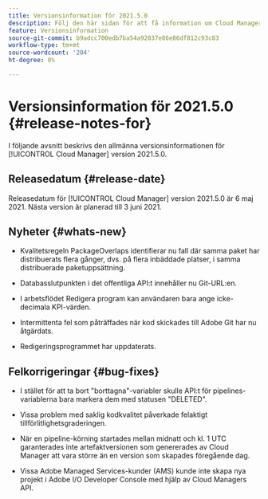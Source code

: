 ```yaml
---
title: Versionsinformation för 2021.5.0
description: Följ den här sidan för att få information om Cloud Manager version 2021.5.0
feature: Versionsinformation
source-git-commit: b9adcc700edb7ba54a92037e86e86df812c93c83
workflow-type: tm+mt
source-wordcount: '204'
ht-degree: 0%

---
```


# Versionsinformation för 2021.5.0 {#release-notes-for}

I följande avsnitt beskrivs den allmänna versionsinformationen för [!UICONTROL Cloud Manager] version 2021.5.0.

## Releasedatum {#release-date}

Releasedatum för [!UICONTROL Cloud Manager] version 2021.5.0 är 6 maj 2021.
Nästa version är planerad till 3 juni 2021.

## Nyheter {#whats-new}

* Kvalitetsregeln PackageOverlaps identifierar nu fall där samma paket har distribuerats flera gånger, dvs. på flera inbäddade platser, i samma distribuerade paketuppsättning.

* Databasslutpunkten i det offentliga API:t innehåller nu Git-URL:en.

* I arbetsflödet Redigera program kan användaren bara ange icke-decimala KPI-värden.

* Intermittenta fel som påträffades när kod skickades till Adobe Git har nu åtgärdats.

* Redigeringsprogrammet har uppdaterats.

## Felkorrigeringar {#bug-fixes}

* I stället för att ta bort &quot;borttagna&quot;-variabler skulle API:t för pipelines-variablerna bara markera dem med statusen &quot;DELETED&quot;.

* Vissa problem med saklig kodkvalitet påverkade felaktigt tillförlitlighetsgraderingen.

* När en pipeline-körning startades mellan midnatt och kl. 1 UTC garanterades inte artefaktversionen som genererades av Cloud Manager att vara större än en version som skapades föregående dag.

* Vissa Adobe Managed Services-kunder (AMS) kunde inte skapa nya projekt i Adobe I/O Developer Console med hjälp av Cloud Managers API.
